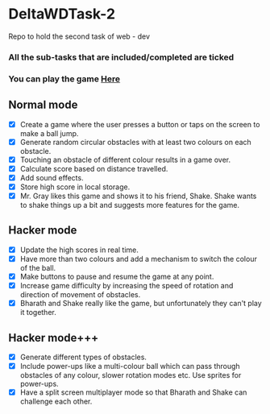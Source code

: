 # DeltaWDTask-2

Repo to hold the second task of web - dev

### All the sub-tasks that are included/completed are ticked

### You can play the game [Here](https://marmikupadhyay.github.io/DeltaWDTask-2/)

## Normal mode

- [x] Create a game where the user presses a button or taps on the screen to make a ball jump.
- [x] Generate random circular obstacles with at least two colours on each obstacle.
- [x] Touching an obstacle of different colour results in a game over.
- [x] Calculate score based on distance travelled.
- [x] Add sound effects.
- [x] Store high score in local storage.
- [x] Mr. Gray likes this game and shows it to his friend, Shake. Shake wants to shake things up a bit and suggests more features for the game.

## Hacker mode

- [x] Update the high scores in real time.
- [x] Have more than two colours and add a mechanism to switch the colour of the ball.
- [x] Make buttons to pause and resume the game at any point.
- [x] Increase game difficulty by increasing the speed of rotation and direction of movement of obstacles.
- [x] Bharath and Shake really like the game, but unfortunately they can't play it together.

## Hacker mode+++

- [x] Generate different types of obstacles.
- [x] Include power-ups like a multi-colour ball which can pass through obstacles of any colour, slower rotation modes etc. Use sprites for power-ups.
- [x] Have a split screen multiplayer mode so that Bharath and Shake can challenge each other.
